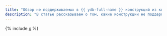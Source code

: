 ```yaml
---
title: "Обзор не поддерживаемых в {{ ydb-full-name }} конструкций из классического SQL"
description: "В статье рассказываем о том, какие конструкции не поддерживает {{ ydb-full-name }}, как заменить не поддерживаемые конструкции доступными, альтернативными операторами и функциями."
---
```


{% include [x](_includes/not_yet_supported.md) %}
